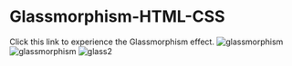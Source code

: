 # Glassmorphism-HTML-CSS
Click this link to experience the Glassmorphism effect.
![glassmorphism](https://user-images.githubusercontent.com/75640953/103988409-1ac4cb80-51b4-11eb-8575-7c5da223ccdb.gif)
![glassmorphism](https://user-images.githubusercontent.com/75640953/103449679-d88e1c80-4cd1-11eb-9735-f35abb3477f6.png)
![glass2](https://user-images.githubusercontent.com/75640953/103449701-2440c600-4cd2-11eb-8243-a7aa214aa10f.png)
